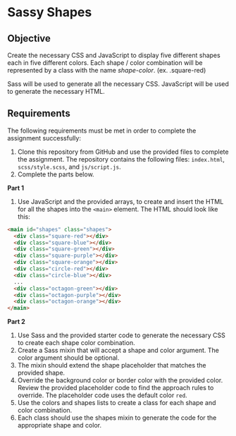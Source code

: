 # Sassy Shapes 

## Objective
Create the necessary CSS and JavaScript to display five different shapes each in five different colors. Each shape / color combination will be represented by a class with the name *shape*-*color*. (ex. .square-red)

Sass will be used to generate all the necessary CSS. JavaScript will be used to generate the necessary HTML. 

## Requirements
The following requirements must be met in order to complete the assignment successfully:

1. Clone this repository from GitHub and use the provided files to complete the assignment. The repository contains the following files: `index.html`, `scss/style.scss`, and `js/script.js`. 
2. Complete the parts below.

**Part 1**
1. Use JavaScript and the provided arrays, to create and insert the HTML for all the shapes into the `<main>` element. The HTML should look like this:

```html
<main id="shapes" class="shapes">
  <div class="square-red"></div> 
  <div class="square-blue"></div> 
  <div class="square-green"></div> 
  <div class="square-purple"></div> 
  <div class="square-orange"></div> 
  <div class="circle-red"></div> 
  <div class="circle-blue"></div> 
  ...
  <div class="octagon-green"></div> 
  <div class="octagon-purple"></div> 
  <div class="octagon-orange"></div>
</main>
```

**Part 2**
1. Use Sass and the provided starter code to generate the necessary CSS to create each shape color combination. 
2. Create a Sass mixin that will accept a shape and color argument. The color argument should be optional.
3. The mixin should extend the shape placeholder that matches the provided shape.
4. Override the background color or border color with the provided color. Review the provided placeholder code to find the approach rules to override. The placeholder code uses the default color `red`. 
5. Use the colors and shapes lists to create a class for each shape and color combination. 
6. Each class should use the shapes mixin to generate the code for the appropriate shape and color. 
